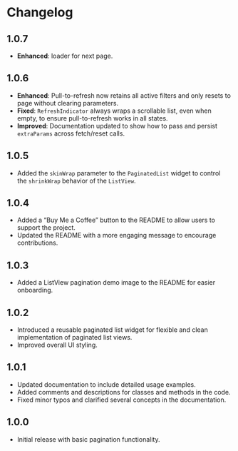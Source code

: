 # Changelog


## 1.0.7
- **Enhanced**: loader for next page.

## 1.0.6
- **Enhanced**: Pull-to-refresh now retains all active filters and only resets to page without clearing parameters.
- **Fixed**: `RefreshIndicator` always wraps a scrollable list, even when empty, to ensure pull-to-refresh works in all states.
- **Improved**: Documentation updated to show how to pass and persist `extraParams` across fetch/reset calls.

## 1.0.5
- Added the `skinWrap` parameter to the `PaginatedList` widget to control the `shrinkWrap` behavior of the `ListView`.

## 1.0.4
- Added a “Buy Me a Coffee” button to the README to allow users to support the project.
- Updated the README with a more engaging message to encourage contributions.

## 1.0.3
- Added a ListView pagination demo image to the README for easier onboarding.

## 1.0.2
- Introduced a reusable paginated list widget for flexible and clean implementation of paginated list views.
- Improved overall UI styling.

## 1.0.1
- Updated documentation to include detailed usage examples.
- Added comments and descriptions for classes and methods in the code.
- Fixed minor typos and clarified several concepts in the documentation.

## 1.0.0
- Initial release with basic pagination functionality.

